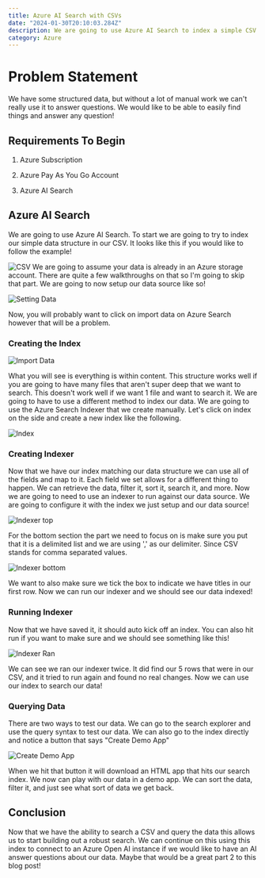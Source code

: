```yaml
---
title: Azure AI Search with CSVs
date: "2024-01-30T20:10:03.284Z"
description: We are going to use Azure AI Search to index a simple CSV file and show how we can use that to query the data. We can also take the index and further use it to answer questions using Azure Open AI.
category: Azure
---
```


# Problem Statement
We have some structured data, but without a lot of manual work we can't really use it to answer questions. We would like to be able to easily find things and answer any question!

## Requirements To Begin
1. Azure Subscription

2. Azure Pay As You Go Account

3. Azure AI Search

## Azure AI Search
We are going to use Azure AI Search. To start we are going to try to index our simple data structure in our CSV. It looks like this if you would like to follow the example! 

![CSV](/assets/CSV.png)
We are going to assume your data is already in an Azure storage account. There are quite a few walkthroughs on that so I'm going to skip that part. We are going to now setup our data source like so! 

![Setting Data](/assets/SettingDataSource.png)

Now, you will probably want to click on import data on Azure Search however that will be a problem.
### Creating the Index
![Import Data](/assets/ImportData.png)

What you will see is everything is within content. This structure works well if you are going to have many files that aren't super deep that we want to search. This doesn't work well if we want 1 file and want to search it. We are going to have to use a different method to index our data. We are going to use the Azure Search Indexer that we create manually. Let's click on index on the side and create a new index like the following.

![Index](/assets/Index.png)

### Creating Indexer
Now that we have our index matching our data structure we can use all of the fields and map to it. Each field we set allows for a different thing to happen. We can retrieve the data, filter it, sort it, search it, and more. Now we are going to need to use an indexer to run against our data source. We are going to configure it with the index we just setup and our data source! 

![Indexer top](/assets/IndexerTop.png)

For the bottom section the part we need to focus on is make sure you put that it is a delimited list and we are using ',' as our delimiter. Since CSV stands for comma separated values.

![Indexer bottom](/assets/IndexerBottom.png)

We want to also make sure we tick the box to indicate we have titles in our first row. Now we can run our indexer and we should see our data indexed!

### Running Indexer
Now that we have saved it, it should auto kick off an index. You can also hit run if you want to make sure and we should see something like this! 

![Indexer Ran](/assets/IndexerRan.png)

We can see we ran our indexer twice. It did find our 5 rows that were in our CSV, and it tried to run again and found no real changes. Now we can use our index to search our data!

### Querying Data
There are two ways to test our data. We can go to the search explorer and use the query syntax to test our data. We can also go to the index directly and notice a button that says "Create Demo App"

![Create Demo App](/assets/CreateDemoApp.png)

When we hit that button it will download an HTML app that hits our search index. We now can play with our data in a demo app. We can sort the data, filter it, and just see what sort of data we get back.

## Conclusion
Now that we have the ability to search a CSV and query the data this allows us to start building out a robust search. We can continue on this using this index to connect to an Azure Open AI instance if we would like to have an AI answer questions about our data. Maybe that would be a great part 2 to this blog post!
